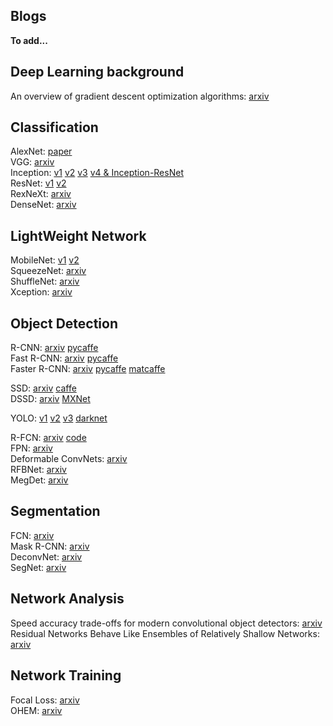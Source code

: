 ## Blogs
**To add...**

## Deep Learning background
An overview of gradient descent optimization algorithms:
[arxiv](https://arxiv.org/abs/1609.04747)

## Classification
AlexNet: [paper](http://papers.nips.cc/paper/4824-imagenet-classification-with-deep-convolutional-neural-networks)  
VGG: [arxiv](https://arxiv.org/abs/1409.1556)  
Inception: 
[v1](https://arxiv.org/abs/1409.4842)
[v2](https://arxiv.org/abs/1502.03167)
[v3](https://arxiv.org/abs/1512.00567)
[v4 & Inception-ResNet](https://arxiv.org/abs/1602.07261v1)  
ResNet: 
[v1](https://arxiv.org/abs/1512.03385) 
[v2](https://arxiv.org/abs/1603.05027)  
RexNeXt:
[arxiv](https://arxiv.org/abs/1611.05431)  
DenseNet: 
[arxiv](https://arxiv.org/abs/1608.06993)

## LightWeight Network
MobileNet: 
[v1](https://arxiv.org/abs/1704.04861v1) 
[v2](https://arxiv.org/abs/1801.04381)  
SqueezeNet: 
[arxiv](https://arxiv.org/abs/1602.07360)  
ShuffleNet:
[arxiv](https://arxiv.org/abs/1707.01083)  
Xception: 
[arxiv](https://arxiv.org/abs/1610.02357)  

## Object Detection
R-CNN: 
[arxiv](https://arxiv.org/abs/1311.2524)
[pycaffe](https://github.com/rbgirshick/rcnn)  
Fast R-CNN:
[arxiv](https://arxiv.org/abs/1504.08083) 
[pycaffe](https://github.com/rbgirshick/fast-rcnn)  
Faster R-CNN: 
[arxiv](https://arxiv.org/abs/1506.01497) 
[pycaffe](https://github.com/rbgirshick/py-faster-rcnn)
[matcaffe](https://github.com/ShaoqingRen/faster_rcnn)

SSD: 
[arxiv](https://arxiv.org/abs/1512.02325)
[caffe]()  
DSSD: 
[arxiv](https://arxiv.org/abs/1701.06659)
[MXNet](https://github.com/MTCloudVision/mxnet-dssd)

YOLO: 
[v1](https://arxiv.org/abs/1506.02640) 
[v2](https://arxiv.org/abs/1612.08242) 
[v3](https://arxiv.org/abs/1804.02767) 
[darknet](https://github.com/pjreddie/darknet)

R-FCN: 
[arxiv](https://arxiv.org/abs/1605.06409) 
[code](https://github.com/daijifeng001/R-FCN)  
FPN:
[arxiv](https://arxiv.org/abs/1612.03144)  
Deformable ConvNets:
[arxiv](https://arxiv.org/abs/1703.06211)  
RFBNet: 
[arxiv](https://arxiv.org/pdf/1711.07767.pdf)  
MegDet:
[arxiv](https://arxiv.org/abs/1711.07240)

## Segmentation
FCN:
[arxiv](https://arxiv.org/abs/1411.4038)  
Mask R-CNN: 
[arxiv](https://arxiv.org/abs/1703.06870)   
DeconvNet:
[arxiv](https://arxiv.org/abs/1505.04366)  
SegNet:
[arxiv](https://arxiv.org/abs/1511.00561)


## Network Analysis
Speed accuracy trade-offs for modern convolutional object detectors: 
[arxiv](https://arxiv.org/abs/1611.10012) 
Residual Networks Behave Like Ensembles of Relatively Shallow Networks: 
[arxiv](https://arxiv.org/abs/1605.06431) 

## Network Training
Focal Loss: 
[arxiv](https://arxiv.org/abs/1708.02002)  
OHEM: 
[arxiv](https://arxiv.org/abs/1604.03540)



